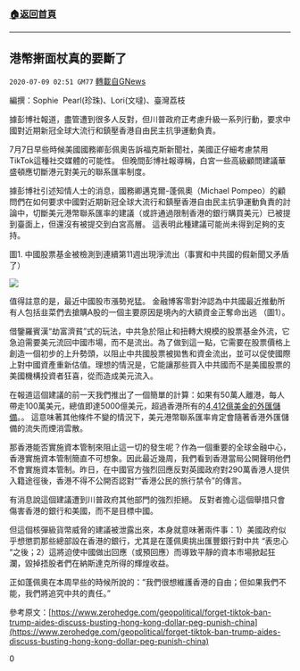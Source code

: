 ###  [:house:返回首頁](https://github.com/ourhimalayas/txt)
---

## 港幣搟面杖真的要斷了
`2020-07-09 02:51 GM77` [轉載自GNews](https://gnews.org/zh-hant/258291/)

編撰：Sophie  Pearl(珍珠)、Lori(文噠)、臺灣荔枝

據彭博社報道，盡管遭到很多人反對，但川普政府正考慮升級一系列行動，要求中國對近期新冠全球大流行和鎮壓香港自由民主抗爭運動負責。

7月7日早些時候美國國務卿彭佩奧告訴福克斯新聞社，美國正仔細考慮禁用TikTok這種社交媒體的可能性。 但晚間彭博社報導稱，白宮一些高級顧問建議華盛頓應切斷港元對美元的聯系匯率制度。

據彭博社引述知情人士的消息，國務卿邁克爾-蓬佩奧（Michael Pompeo）的顧問們在如何要求中國對近期新冠全球大流行和鎮壓香港自由民主抗爭運動負責的討論中，切斷美元港幣聯系匯率的建議（或許通過限制香港的銀行購買美元）已被提到臺面上，但還沒有被提交到白宮高層。 這表明此種建議可能尚未得到足夠的支持。

圖1. 中國股票基金被檢測到連續第11週出現淨流出（事實和中共國的假新聞又矛盾了）

![](https://s3.amazonaws.com/gnews-media-offload/wp-content/uploads/2020/07/09022624/7.9-2.png)

值得註意的是，最近中國股市漲勢兇猛。 金融博客零對沖認為中共國最近推動所有人包括韭菜們去搶購A股的一個主要原因是境內的大額資金正奪命出逃 （圖1）。

借鑒羅賓漢“劫富濟貧”式的玩法，中共急於阻止和扭轉大規模的股票基金外流，它急迫需要美元流回中國市場，而不是流出。為了做到這一點，它需要在股票價格上創造一個初步的上升勢頭，以阻止中共國股票被拋售和資金流出，並可以促使國際上對中國資產重新估值。理想的情況是，它能讓那些買入中共國而不是美國股票的美國機構投資者狂喜，從而造成美元流入。

在報道這個建議的前一天我們推出了一個簡單的計算：如果有50萬人離港，每人帶走100萬美元，總值即達5000億美元，超過香港所有的[4,412億美金的外匯儲備](https://cn.reuters.com/article/hk-forex-reserve-0507-thur-idCNKBS22J0Y0#:~:text=%E8%B7%AF%E9%80%8F%E9%A6%99%E6%B8%AF5%E6%9C%887,%E8%B5%84%E4%BA%A7%E4%B8%BA4%2C376%E4%BA%BF%E7%BE%8E%E5%85%83%E3%80%82)。。 這意味著其他條件不變的情況下，美元港幣聯系匯率肯定會隨著香港外匯儲備的流失而煙消雲散。

那香港能否實施資本管制來阻止這一切的發生呢？作為一個重要的全球金融中心，香港實施資本管制簡直不可想象。因此最近幾周，我們看到香港當局公開聲明他們不會實施資本管制。昨日，在中國官方強烈回應反對英國政府對290萬香港人提供入籍途徑後，香港不得不公開否認對““香港公民的旅行禁令”的傳言。

有消息說這個建議遭到川普政府其他部門的強烈拒絕。 反對者擔心這個舉措只會傷害香港的銀行和美國，而不是目標中國。

但這個核彈級貨幣威脅的建議被泄露出來，本身就意味著兩件事：1）美國政府似乎想懲罰那些總部設在香港的銀行，尤其是在蓬佩奧挑出匯豐銀行對中共 “表忠心 “之後；2）這將迫使中國做出回應（或預回應）而導致平靜的資本市場掀起狂瀾，毀掉捂股者們在納斯達克所得的輝煌收益。

正如蓬佩奧在本周早些的時候所說的：”我們很想維護香港的自由；但如果我們不能，我們將追究中共的責任。”

參考原文：[https://www.zerohedge.com/geopolitical/forget-tiktok-ban-trump-aides-discuss-busting-hong-kong-dollar-peg-punish-china](https://www.zerohedge.com/geopolitical/forget-tiktok-ban-trump-aides-discuss-busting-hong-kong-dollar-peg-punish-china)

0

